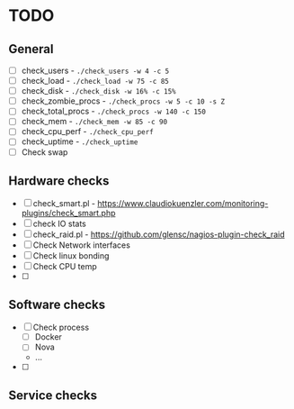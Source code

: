 # TODO

## General

- [ ] check_users - `./check_users -w 4 -c 5`
- [ ] check_load - `./check_load -w 75 -c 85`
- [ ] check_disk - `./check_disk -w 16% -c 15%`
- [ ] check_zombie_procs - `./check_procs -w 5 -c 10 -s Z`
- [ ] check_total_procs - `./check_procs -w 140 -c 150`
- [ ] check_mem - `./check_mem -w 85 -c 90`
- [ ] check_cpu_perf - `./check_cpu_perf`
- [ ] check_uptime - `./check_uptime`
- [ ] Check swap

## Hardware checks
- [ ] check_smart.pl - https://www.claudiokuenzler.com/monitoring-plugins/check_smart.php
- [ ] check IO stats
- [ ] check_raid.pl - https://github.com/glensc/nagios-plugin-check_raid
- [ ] Check Network interfaces
- [ ] Check linux bonding
- [ ] Check CPU temp
- [ ] 

## Software checks
- [ ] Check process
  - [ ] Docker
  - [ ] Nova
  - ...
- [ ]

## Service checks
